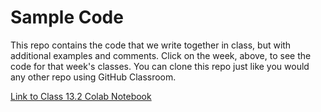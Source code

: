 # Sample Code
This repo contains the code that we write together in class, but with additional examples and comments. Click on the week, above, to see the code for that week's classes. You can clone this repo just like you would any other repo using GitHub Classroom. 


[Link to Class 13.2 Colab Notebook](https://colab.research.google.com/drive/1NqjLNsBvVlck8C2artHImOOgH9SbTM7s)
